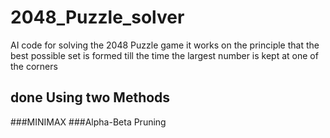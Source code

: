 # 2048_Puzzle_solver
AI code for solving the 2048 Puzzle game
it works on the principle that the best possible set is formed till the time the largest number is kept at one of the corners 
## done Using two Methods 
  ###MINIMAX
  ###Alpha-Beta Pruning
